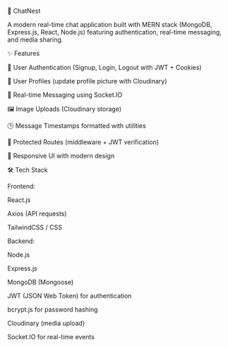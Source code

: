 📌 ChatNest

A modern real-time chat application built with MERN stack (MongoDB, Express.js, React, Node.js) featuring authentication, real-time messaging, and media sharing.

✨ Features

🔐 User Authentication (Signup, Login, Logout with JWT + Cookies)

👤 User Profiles (update profile picture with Cloudinary)

💬 Real-time Messaging using Socket.IO

🖼️ Image Uploads (Cloudinary storage)

🕒 Message Timestamps formatted with utilities

📜 Protected Routes (middleware + JWT verification)

📱 Responsive UI with modern design

🛠️ Tech Stack

Frontend:

React.js

Axios (API requests)

TailwindCSS / CSS

Backend:

Node.js

Express.js

MongoDB (Mongoose)

JWT (JSON Web Token) for authentication

bcrypt.js for password hashing

Cloudinary (media upload)

Socket.IO for real-time events
